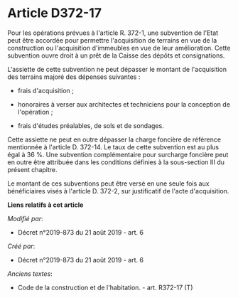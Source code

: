 # Article D372-17

Pour les opérations prévues à l'article R. 372-1, une subvention de l'Etat peut être accordée pour permettre l'acquisition de
terrains en vue de la construction ou l'acquisition d'immeubles en vue de leur amélioration. Cette subvention ouvre droit à
un prêt de la Caisse des dépôts et consignations.

L'assiette de cette subvention ne peut dépasser le montant de l'acquisition des terrains majoré des dépenses suivantes :

- frais d'acquisition ;

- honoraires à verser aux architectes et techniciens pour la conception de l'opération ;

- frais d'études préalables, de sols et de sondages.

Cette assiette ne peut en outre dépasser la charge foncière de référence mentionnée à l'article D. 372-14. Le taux de cette
subvention est au plus égal à 36 %. Une subvention complémentaire pour surcharge foncière peut en outre être attribuée dans
les conditions définies à la sous-section III du présent chapitre.

Le montant de ces subventions peut être versé en une seule fois aux bénéficiaires visés à l'article D. 372-2, sur
justificatif de l'acte d'acquisition.

**Liens relatifs à cet article**

_Modifié par_:

  - Décret n°2019-873 du 21 août 2019 - art. 6

_Créé par_:

  - Décret n°2019-873 du 21 août 2019 - art. 6

_Anciens textes_:

  - Code de la construction et de l'habitation. - art. R372-17 (T)
